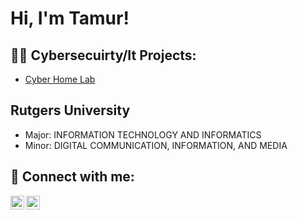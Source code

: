 <h1>Hi, I'm Tamur! 

<h2>👨‍💻 Cybersecuirty/It Projects:</h2>

  - [Cyber Home Lab ](https://github.com/joshmadakor1/Algorithms-Practice)

<h2>Rutgers University </h2>

- Major: INFORMATION TECHNOLOGY AND INFORMATICS
- Minor: DIGITAL COMMUNICATION, INFORMATION, AND MEDIA
  

<h2> 🤳 Connect with me:</h2>

[<img align="left" alt="JoshMadakor | LinkedIn" width="22px" src="https://cdn.jsdelivr.net/npm/simple-icons@v3/icons/linkedin.svg" />][linkedin]
[<img align="left" alt="JoshMadakor | Instagram" width="22px" src="https://cdn.jsdelivr.net/npm/simple-icons@v3/icons/instagram.svg" />][instagram]


[instagram]: https://www.instagram.com/tja.tamur/
[linkedin]: https://www.linkedin.com/in/tamur-athir-b9a601255/

<!--
**joshmadakor1/joshmadakor1** is a ✨ _special_ ✨ repository because its `README.md` (this file) appears on your GitHub profile.

Here are some ideas to get you started:

- 🔭 I’m currently working on ...
- 🌱 I’m currently learning ...
- 👯 I’m looking to collaborate on ...
- 🤔 I’m looking for help with ...
- 💬 Ask me about ...
- 📫 How to reach me: ...
- 😄 Pronouns: ...
- ⚡ Fun fact: ...
-->
